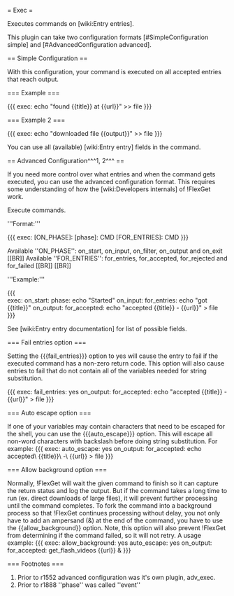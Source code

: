 = Exec = 

Executes commands on [wiki:Entry entries].

This plugin can take two configuration formats [#SimpleConfiguration simple] and [#AdvancedConfiguration advanced].

== Simple Configuration ==

With this configuration, your command is executed on all accepted entries that reach output.

=== Example ===

{{{
exec: echo "found {{title}} at {{url}}" >> file
}}}

=== Example 2 ===

{{{
exec: echo "downloaded file {{output}}" >> file
}}}


You can use all (available) [wiki:Entry entry] fields in the command.

== Advanced Configuration^^^1, 2^^^ ==

If you need more control over what entries and when the command gets executed, you can use the advanced configuration format. This requires some understanding of how the [wiki:Developers internals] of !FlexGet work.

Execute commands.

'''Format:'''

{{{
exec:
  [ON_PHASE]:
    [phase]: CMD
    [FOR_ENTRIES]: CMD
}}}

Available ''ON_PHASE'': on_start, on_input, on_filter, on_output and on_exit
[[BR]]
Available ''FOR_ENTRIES'': for_entries, for_accepted, for_rejected and for_failed
[[BR]]
[[BR]]
    
'''Example:'''

{{{    
exec: 
  on_start: 
    phase: echo "Started"
  on_input:
    for_entries: echo "got {{title}}"
  on_output: 
    for_accepted: echo "accepted {{title}} - {{url}}" > file
}}}
    
See [wiki:Entry entry documentation] for list of possible fields.

=== Fail entries option ===

Setting the {{{fail_entries}}} option to yes will cause the entry to fail if the executed command has a non-zero return code.
This option will also cause entries to fail that do not contain all of the variables needed for string substitution.

{{{
exec:
  fail_entries: yes
  on_output: 
    for_accepted: echo "accepted {{title}} - {{url}}" > file
}}}

=== Auto escape option ===

If one of your variables may contain characters that need to be escaped for the shell, you can use the {{{auto_escape}}} option. This will escape all non-word characters with backslash before doing string substitution. For example:
{{{
exec:
  auto_escape: yes
  on_output: 
    for_accepted: echo accepted\ {{title}}\ -\ {{url}} > file
}}}

=== Allow background option ===

Normally, !FlexGet will wait the given command to finish so it can capture the return status and log the output. But if the command takes a long time to run (ex. direct downloads of large files), it will prevent further processing until the command completes. To fork the command into a background process so that !FlexGet continues processing without delay, you not only have to add an ampersand (&) at the end of the command, you have to use the {{allow_background}} option. Note, this option will also prevent !FlexGet from determining if the command failed, so it will not retry. A usage example:
{{{
exec:
  allow_background: yes
  auto_escape: yes
  on_output:
    for_accepted: get_flash_videos {{url}} &
}}}

=== Footnotes ===

 1. Prior to r1552 advanced configuration was it's own plugin, adv_exec.
 2. Prior to r1888 ''phase'' was called ''event''